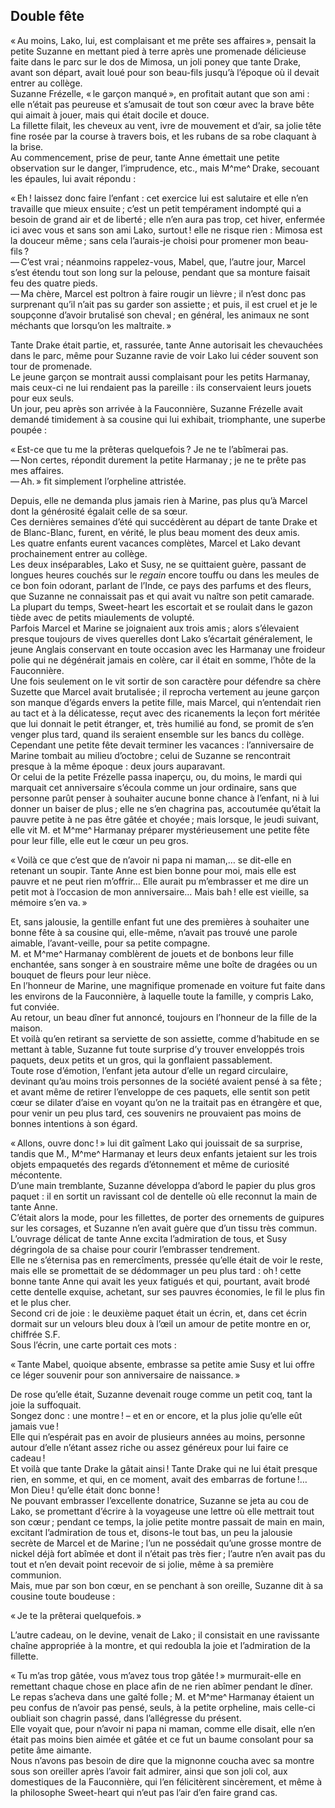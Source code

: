 ## Double fête

« Au moins, Lako, lui, est complaisant et me prête ses affaires », 
pensait la petite Suzanne en mettant pied à terre après une promenade 
délicieuse faite dans le parc sur le dos de Mimosa, un joli poney que tante 
Drake, avant son départ, avait loué pour son beau-fils jusqu’à l’époque où 
il devait entrer au collège.  
Suzanne Frézelle, « le garçon manqué », en profitait autant que son 
ami : elle n’était pas peureuse et s’amusait de tout son cœur avec la brave 
bête qui aimait à jouer, mais qui était docile et douce.  
La fillette filait, les cheveux au vent, ivre de mouvement et d’air, sa jolie 
tête fine rosée par la course à travers bois, et les rubans de sa robe 
claquant à la brise.  
Au commencement, prise de peur, tante Anne émettait une petite observation sur 
le danger, l’imprudence, etc., mais M^me^ Drake, secouant les épaules, lui avait 
répondu :

« Eh ! laissez donc faire l’enfant : cet exercice lui est salutaire et 
elle n’en travaille que mieux ensuite ; c’est un petit tempérament indompté 
qui a besoin de grand air et de liberté ; elle n’en aura pas trop, cet 
hiver, enfermée ici avec vous et sans son ami Lako, surtout ! elle ne risque 
rien : Mimosa est la douceur même ; sans cela l’aurais-je choisi pour 
promener mon beau-fils ?  
— C’est vrai ; néanmoins rappelez-vous, Mabel, que, l’autre jour, Marcel 
s’est étendu tout son long sur la pelouse, pendant que sa monture faisait feu 
des quatre pieds.  
— Ma chère, Marcel est poltron à faire rougir un lièvre ; il n’est donc 
pas surprenant qu’il n’ait pas su garder son assiette ; et puis, il est cruel 
et je le soupçonne d’avoir brutalisé son cheval ; en général, les animaux 
ne sont méchants que lorsqu’on les maltraite. »

Tante Drake était partie, et, rassurée, tante Anne autorisait les 
chevauchées dans le parc, même pour Suzanne ravie de voir Lako lui céder 
souvent son tour de promenade.  
Le jeune garçon se montrait aussi complaisant pour les petits Harmanay, mais 
ceux-ci ne lui rendaient pas la pareille : ils conservaient leurs jouets pour 
eux seuls.  
Un jour, peu après son arrivée à la Fauconnière, Suzanne Frézelle avait 
demandé timidement à sa cousine qui lui exhibait, triomphante, une superbe 
poupée :

« Est-ce que tu me la prêteras quelquefois ? Je ne te l’abîmerai pas.  
— Non certes, répondit durement la petite Harmanay ; je ne te prête pas 
mes affaires.  
— Ah. » fit simplement l’orpheline attristée.

Depuis, elle ne demanda plus jamais rien à Marine, pas plus qu’à Marcel dont 
la générosité égalait celle de sa sœur.  
Ces dernières semaines d’été qui succédèrent au départ de tante Drake et 
de Blanc-Blanc, furent, en vérité, le plus beau moment des deux amis.  
Les quatre enfants eurent vacances complètes, Marcel et Lako devant 
prochainement entrer au collège.  
Les deux inséparables, Lako et Susy, ne se quittaient guère, passant de 
longues heures couchés sur le _regain_ encore touffu ou dans les meules de ce 
bon foin odorant, parlant de l’Inde, ce pays des parfums et des fleurs, que 
Suzanne ne connaissait pas et qui avait vu naître son petit camarade.  
La plupart du temps, Sweet-heart les escortait et se roulait dans le gazon 
tiède avec de petits miaulements de volupté.  
Parfois Marcel et Marine se joignaient aux trois amis ; alors s’élevaient 
presque toujours de vives querelles dont Lako s’écartait généralement, le 
jeune Anglais conservant en toute occasion avec les Harmanay une froideur polie 
qui ne dégénérait jamais en colère, car il était en somme, l’hôte de la 
Fauconnière.  
Une fois seulement on le vit sortir de son caractère pour défendre sa chère 
Suzette que Marcel avait brutalisée ; il reprocha vertement au jeune garçon 
son manque d’égards envers la petite fille, mais Marcel, qui n’entendait rien 
au tact et à la délicatesse, reçut avec des ricanements la leçon fort 
méritée que lui donnait le petit étranger, et, très humilié au fond, se 
promit de s’en venger plus tard, quand ils seraient ensemble sur les bancs du 
collège.  
Cependant une petite fête devait terminer les vacances : l’anniversaire de 
Marine tombait au milieu d’octobre ; celui de Suzanne se rencontrait presque 
à la même époque : deux jours auparavant.  
Or celui de la petite Frézelle passa inaperçu, ou, du moins, le mardi qui 
marquait cet anniversaire s’écoula comme un jour ordinaire, sans que personne 
parût penser à souhaiter aucune bonne chance à l’enfant, ni à lui donner un 
baiser de plus ; elle ne s’en chagrina pas, accoutumée qu’était la pauvre 
petite à ne pas être gâtée et choyée ; mais lorsque, le jeudi suivant, 
elle vit M. et M^me^ Harmanay préparer mystérieusement une petite fête pour 
leur fille, elle eut le cœur un peu gros.

« Voilà ce que c’est que de n’avoir ni papa ni maman,… se dit-elle en 
retenant un soupir. Tante Anne est bien bonne pour moi, mais elle est pauvre et 
ne peut rien m’offrir… Elle aurait pu m’embrasser et me dire un petit mot à 
l’occasion de mon anniversaire… Mais bah ! elle est vieille, sa mémoire 
s’en va. »

Et, sans jalousie, la gentille enfant fut une des premières à souhaiter une 
bonne fête à sa cousine qui, elle-même, n’avait pas trouvé une parole 
aimable, l’avant-veille, pour sa petite compagne.  
M. et M^me^ Harmanay comblèrent de jouets et de bonbons leur fille enchantée, 
sans songer à en soustraire même une boîte de dragées ou un bouquet de 
fleurs pour leur nièce.  
En l’honneur de Marine, une magnifique promenade en voiture fut faite dans les 
environs de la Fauconnière, à laquelle toute la famille, y compris Lako, fut 
conviée.  
Au retour, un beau dîner fut annoncé, toujours en l’honneur de la fille de la 
maison.  
Et voilà qu’en retirant sa serviette de son assiette, comme d’habitude en se 
mettant à table, Suzanne fut toute surprise d’y trouver enveloppés trois 
paquets, deux petits et un gros, qui la gonflaient passablement.  
Toute rose d’émotion, l’enfant jeta autour d’elle un regard circulaire, 
devinant qu’au moins trois personnes de la société avaient pensé à sa 
fête ; et avant même de retirer l’enveloppe de ces paquets, elle sentit son 
petit cœur se dilater d’aise en voyant qu’on ne la traitait pas en étrangère 
et que, pour venir un peu plus tard, ces souvenirs ne prouvaient pas moins de 
bonnes intentions à son égard.

« Allons, ouvre donc ! » lui dit gaîment Lako qui jouissait de sa 
surprise, tandis que M., M^me^ Harmanay et leurs deux enfants jetaient sur les 
trois objets empaquetés des regards d’étonnement et même de curiosité 
mécontente.  
D’une main tremblante, Suzanne développa d’abord le papier du plus gros 
paquet : il en sortit un ravissant col de dentelle où elle reconnut la main 
de tante Anne.  
C’était alors la mode, pour les fillettes, de porter des ornements de guipures 
sur les corsages, et Suzanne n’en avait guère que d’un tissu très commun.  
L’ouvrage délicat de tante Anne excita l’admiration de tous, et Susy 
dégringola de sa chaise pour courir l’embrasser tendrement.  
Elle ne s’éternisa pas en remercîments, pressée qu’elle était de voir le 
reste, mais elle se promettait de se dédommager un peu plus tard : oh ! 
cette bonne tante Anne qui avait les yeux fatigués et qui, pourtant, avait 
brodé cette dentelle exquise, achetant, sur ses pauvres économies, le fil le 
plus fin et le plus cher.  
Second cri de joie : le deuxième paquet était un écrin, et, dans cet écrin 
dormait sur un velours bleu doux à l’œil un amour de petite montre en or, 
chiffrée S.F.  
Sous l’écrin, une carte portait ces mots :

« Tante Mabel, quoique absente, embrasse sa petite amie Susy et lui offre ce 
léger souvenir pour son anniversaire de naissance. »

De rose qu’elle était, Suzanne devenait rouge comme un petit coq, tant la joie 
la suffoquait.  
Songez donc : une montre ! – et en or encore, et la plus jolie qu’elle 
eût jamais vue !  
Elle qui n’espérait pas en avoir de plusieurs années au moins, personne 
autour d’elle n’étant assez riche ou assez généreux pour lui faire ce 
cadeau !  
Et voilà que tante Drake la gâtait ainsi ! Tante Drake qui ne lui était 
presque rien, en somme, et qui, en ce moment, avait des embarras de 
fortune !… Mon Dieu ! qu’elle était donc bonne !  
Ne pouvant embrasser l’excellente donatrice, Suzanne se jeta au cou de Lako, se 
promettant d’écrire à la voyageuse une lettre où elle mettrait tout son 
cœur ; pendant ce temps, la jolie petite montre passait de main en main, 
excitant l’admiration de tous et, disons-le tout bas, un peu la jalousie 
secrète de Marcel et de Marine ; l’un ne possédait qu’une grosse montre de 
nickel déjà fort abîmée et dont il n’était pas très fier ; l’autre n’en 
avait pas du tout et n’en devait point recevoir de si jolie, même à sa 
première communion.  
Mais, mue par son bon cœur, en se penchant à son oreille, Suzanne dit à sa 
cousine toute boudeuse :

« Je te la prêterai quelquefois. »

L’autre cadeau, on le devine, venait de Lako ; il consistait en une 
ravissante chaîne appropriée à la montre, et qui redoubla la joie et 
l’admiration de la fillette.

« Tu m’as trop gâtée, vous m’avez tous trop gâtée ! » murmurait-elle en
remettant chaque chose en place afin de ne rien abîmer pendant le dîner.  
Le repas s’acheva dans une gaîté folle ; M. et M^me^ Harmanay étaient un peu 
confus de n’avoir pas pensé, seuls, à la petite orpheline, mais celle-ci 
oubliait son chagrin passé, dans l’allégresse du présent.  
Elle voyait que, pour n’avoir ni papa ni maman, comme elle disait, elle n’en 
était pas moins bien aimée et gâtée et ce fut un baume consolant pour sa 
petite âme aimante.  
Nous n’avons pas besoin de dire que la mignonne coucha avec sa montre sous son 
oreiller après l’avoir fait admirer, ainsi que son joli col, aux domestiques 
de la Fauconnière, qui l’en félicitèrent sincèrement, et même à la 
philosophe Sweet-heart qui n’eut pas l’air d’en faire grand cas.
